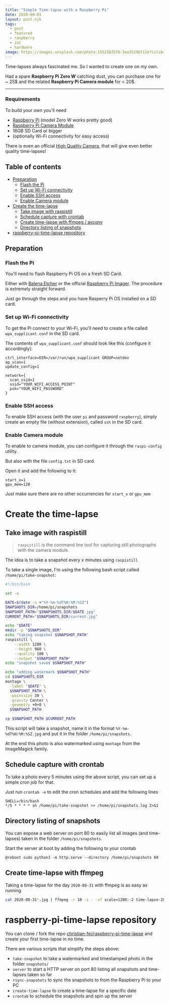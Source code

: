 ```yaml
---
title: "Simple Time-lapse with a Raspberry Pi"
date: 2020-09-01
layout: post.njk
tags:
  - post
  - featured
  - raspberry
  - iot
  - hardware
image: https://images.unsplash.com/photo-1552283576-3ea3519bf12e?ixlib=rb-1.2.1&ixid=eyJhcHBfaWQiOjEyMDd9&auto=format&fit=crop&w=600&q=80
---
```


Time-lapses always fascinated me. So I wanted to create one on my own.

Had a spare **Raspberry Pi Zero W** catching dust, you can purchase one for ~ 25$ and the related **Raspberry Pi Camera module** for < 20$.

---

### Requirements

To build your own you'll need

- [Raspberry Pi](https://www.raspberrypi.org/) (model Zero W works pretty good)
- [Raspberry Pi Camera Module](https://www.raspberrypi.org/products/raspberry-pi-high-quality-camera/)
- 16GB SD Card or bigger
- (optionally Wi-Fi connectivity for easy access)

There is even an official [High Quality Camera](https://www.raspberrypi.org/products/raspberry-pi-high-quality-camera/), that will give even better quality time-lapses!

## Table of contents

- [Preparation](#preparation)
  - [Flash the Pi](#flash-the-pi)
  - [Set up Wi-Fi connectivity](#set-up-wi-fi-connectivity)
  - [Enable SSH access](#enable-ssh-access)
  - [Enable Camera module](#enable-camera-module)
- [Create the time-lapse](#create-the-time-lapse)
  - [Take image with raspistill](#take-image-with-raspistill)
  - [Schedule capture with crontab](#schedule-capture-with-crontab)
  - [Create time-lapse with ffmpeg / avconv](#create-time-lapse-with-ffmpeg--avconv)
  - [Directory listing of snapshots](#directory-listing-of-snapshots)
- [raspberry-pi-time-lapse repository](#raspberry-pi-time-lapse-repository)

## Preparation

### Flash the Pi

You'll need to flash Raspberry Pi OS on a fresh SD Card.

Either with [Balena Etcher](https://www.balena.io/etcher/) or the official [Raspberry Pi Imager](https://www.raspberrypi.org/downloads/). The procedure is extremely straight forward.

Just go through the steps and you have Rasperry Pi OS installed on a SD card.


### Set up Wi-Fi connectivity

To get the Pi connect to your Wi-Fi, you'll need to create a file called `wpa_supplicant.conf` in the SD card.

The contents of `wpa_supplicant.conf` should look like this (configure it accordingly):

```
ctrl_interface=DIR=/var/run/wpa_supplicant GROUP=netdev
ap_scan=1
update_config=1

network={
  scan_ssid=1
  ssid="YOUR_WIFI_ACCESS_POINT"
  psk="YOUR_WIFI_PASSWORD"
}
```


### Enable SSH access

To enable SSH access (with the user `pi` and password `raspberry`), simply create an empty file (without extension), called `ssh` in the SD card.


### Enable Camera module

To enable to camera module, you can configure it through the `raspi-config` utility.

But also with the file `config.txt` in SD card.

Open it and add the following to it:

```
start_x=1
gpu_mem=128
```

Just make sure there are no other occurrencies for `start_x` or `gpu_mem`

# Create the time-lapse

## Take image with raspistill

> `raspistill` is the command line tool for capturing still photographs with the camera module.

The idea is to take a snapshot every x minutes using `raspistill`

To take a single image, I'm using the following bash script called `/home/pi/take-snapshot`:

```sh
#!/bin/bash

set -e

DATE=$(date -u +"%Y-%m-%dT%H:%M:%SZ")
SNAPSHOTS_DIR=/home/pi/snapshots
SNAPSHOT_PATH="$SNAPSHOTS_DIR/$DATE.jpg"
CURRENT_PATH="$SNAPSHOTS_DIR/current.jpg"

echo "$DATE"
mkdir -p "$SNAPSHOTS_DIR"
echo "taking snapshot $SNAPSHOT_PATH"
raspistill \
	--width 1280 \
	--height 960 \
	--quality 100 \
	--output "$SNAPSHOT_PATH"
echo "snapshot saved $SNAPSHOT_PATH"

echo "adding watermark $SNAPSHOT_PATH"
cd $SNAPSHOTS_DIR
montage \
  -label "$DATE" \
  $SNAPSHOT_PATH \
  -pointsize 30 \
  -gravity Center \
  -geometry +0+0 \
  $SNAPSHOT_PATH

cp $SNAPSHOT_PATH $CURRENT_PATH
```

This script will take a snapshot, name it in the format `%Y-%m-%dT%H:%M:%SZ.jpg` and put it in the folder `/home/pi/snapshots`.

At the end this photo is also watermarked using `montage` from the ImageMagick family.


## Schedule capture with crontab

To take a photo every 5 minutes using the above script, you can set up a simple cron job for that.

Just run `crontab -e` to edit the cron schedules and add the following lines

```
SHELL=/bin/bash
*/5 * * * * sh /home/pi/take-snapshot >> /home/pi/snapshots.log 2>&1
```


## Directory listing of snapshots

You can expose a web server on port 80 to easily list all images (and time-lapses) taken in the folder `/home/pi/snapshots`.

Start the server at boot by adding the following to your crontab

```
@reboot sudo python3 -m http.serve --directory /home/pi/snapshots 80
```


## Create time-lapse with ffmpeg

Taking a time-lapse for the day `2020-08-31` with ffmpeg is as easy as running

```sh
cat 2020-08-31*.jpg | ffmpeg -r 10 -i - -vf scale=1280:-2 time-lapse-2020-08-31.mp4
```


# raspberry-pi-time-lapse repository

You can clone / fork the repo [christian-fei/raspberry-pi-time-lapse](https://github.com/christian-fei/raspberry-pi-time-lapse) and create your first time-lapse in no time.

There are various scripts that simplify the steps above:

- `take-snapshot` to take a watermarked and timestamped photo in the folder `snapshots/`
- `server` to start a HTTP server on port 80 listing all snapshots and time-lapses taken so far
- `rsync-snapshots` to sync the snapshots to from the Raspberry Pi to your PC
- `create-time-lapse` to create a time-lapse for a specific date
- `crontab` to schedule the snapshots and spin up the server
